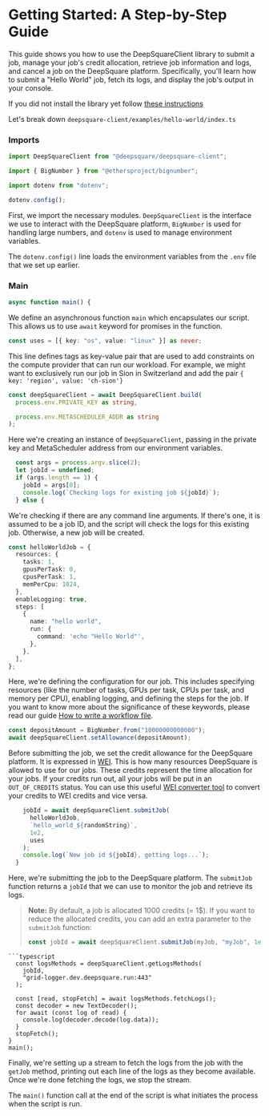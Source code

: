 # Getting Started: A Step-by-Step Guide

This guide shows you how to use the DeepSquareClient library to submit a job, manage your job's credit allocation, retrieve job information and logs, and cancel a job on the DeepSquare platform. Specifically, you'll learn how to submit a "Hello World" job, fetch its logs, and display the job's output in your console.

If you did not install the library yet follow [these instructions](../../README.md#installation)

Let's break down `deepsquare-client/examples/hello-world/index.ts`

### Imports

```typescript
import DeepSquareClient from "@deepsquare/deepsquare-client";

import { BigNumber } from "@ethersproject/bignumber";

import dotenv from "dotenv";

dotenv.config();
```

First, we import the necessary modules. `DeepSquareClient` is the interface we use to interact with the DeepSquare platform, `BigNumber` is used for handling large numbers, and `dotenv` is used to manage environment variables.

The `dotenv.config()` line loads the environment variables from the `.env` file that we set up earlier.

### Main

```typescript
async function main() {
```

We define an asynchronous function `main` which encapsulates our script. This allows us to use `await` keyword for promises in the function.

```typescript
const uses = [{ key: "os", value: "linux" }] as never;
```

This line defines tags as key-value pair that are used to add constraints on the compute provider that can run our workload. For example, we might want to exclusively run our job in Sion in Switzerland and add the pair `{ key: 'region', value: 'ch-sion'}`

```typescript
const deepSquareClient = await DeepSquareClient.build(
  process.env.PRIVATE_KEY as string,

  process.env.METASCHEDULER_ADDR as string
);
```

Here we're creating an instance of `DeepSquareClient`, passing in the private key and MetaScheduler address from our environment variables.

```typescript
  const args = process.argv.slice(2);
  let jobId = undefined;
  if (args.length == 1) {
    jobId = args[0];
    console.log(`Checking logs for existing job ${jobId}`);
  } else {
```

We're checking if there are any command line arguments. If there's one, it is assumed to be a job ID, and the script will check the logs for this existing job. Otherwise, a new job will be created.

```typescript
const helloWorldJob = {
  resources: {
    tasks: 1,
    gpusPerTask: 0,
    cpusPerTask: 1,
    memPerCpu: 1024,
  },
  enableLogging: true,
  steps: [
    {
      name: "hello world",
      run: {
        command: 'echo "Hello World"',
      },
    },
  ],
};
```

Here, we're defining the configuration for our job. This includes specifying resources (like the number of tasks, GPUs per task, CPUs per task, and memory per CPU), enabling logging, and defining the steps for the job. If you want to know more about the significance of these keywords, please read our guide [How to write a workflow file](https://docs.deepsquare.run/workflow/getting-started/part-1-helloworld).

```typescript
const depositAmount = BigNumber.from("10000000000000");
await deepSquareClient.setAllowance(depositAmount);
```

Before submitting the job, we set the credit allowance for the DeepSquare platform. It is expressed in [WEI](https://www.investopedia.com/terms/w/wei.asp). This is how many resources DeepSquare is allowed to use for our jobs. These credits represent the time allocation for your jobs. If your credits run out, all your jobs will be put in an `OUT_OF_CREDITS` status.
You can use this useful [WEI converter tool](https://eth-converter.com/) to convert your credits to WEI credits and vice versa.

```typescript
    jobId = await deepSquareClient.submitJob(
      helloWorldJob,
      `hello_world_${randomString}`,
      1e2,
      uses
    );
    console.log(`New job id ${jobId}, getting logs...`);
  }
```

Here, we're submitting the job to the DeepSquare platform. The `submitJob` function returns a `jobId` that we can use to monitor the job and retrieve its logs.

> **Note:** By default, a job is allocated 1000 credits (= 1$). If you want to reduce the allocated credits, you can add an extra parameter to the `submitJob` function:
>
> ```typescript
> const jobId = await deepSquareClient.submitJob(myJob, "myJob", 1e2);
> ```

````
```typescript
  const logsMethods = deepSquareClient.getLogsMethods(
    jobId,
    "grid-logger.dev.deepsquare.run:443"
  );

  const [read, stopFetch] = await logsMethods.fetchLogs();
  const decoder = new TextDecoder();
  for await (const log of read) {
    console.log(decoder.decode(log.data));
  }
  stopFetch();
}
main();
````

Finally, we're setting up a stream to fetch the logs from the job with the `getJob` method, printing out each line of the logs as they become available. Once we're done fetching the logs, we stop the stream.

The `main()` function call at the end of the script is what initiates the process when the script is run.
